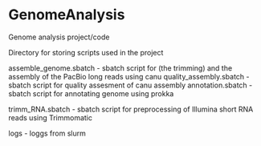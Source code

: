 # GenomeAnalysis
Genome analysis project/code

Directory for storing scripts used in the project

assemble_genome.sbatch - sbatch script for (the trimming) and the assembly of the PacBio long reads using canu
quality_assembly.sbatch - sbatch script for quality assesment of canu assembly
annotation.sbatch - sbatch script for annotating genome using prokka

trimm_RNA.sbatch - sbatch script for preprocessing of Illumina short RNA reads using Trimmomatic

logs - loggs from slurm

